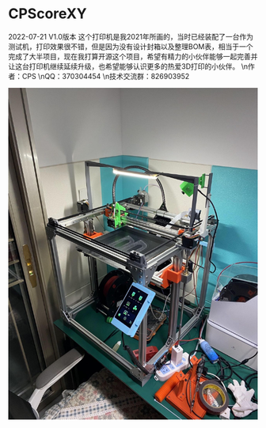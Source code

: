 # CPScoreXY

2022-07-21 V1.0版本
这个打印机是我2021年所画的，当时已经装配了一台作为测试机，打印效果很不错，但是因为没有设计封箱以及整理BOM表，相当于一个完成了大半项目，现在我打算开源这个项目，希望有精力的小伙伴能够一起完善并让这台打印机继续延续升级，也希望能够认识更多的热爱3D打印的小伙伴。
\n作者：CPS
\nQQ：370304454
\n技术交流群：826903952

![image](https://github.com/cps0211/CPScoreXY/blob/main/image/CPScoreXY.jpg)
